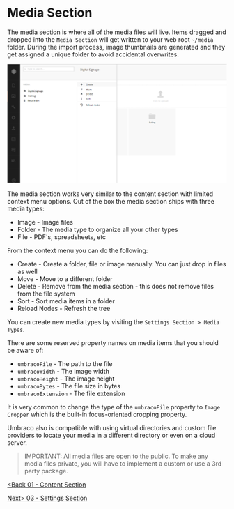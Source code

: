 # Media Section

The media section is where all of the media files will live.  Items dragged and dropped into the `Media Section` will get written to your web root `~/media` folder.  During the import process, image thumbnails are generated and they get assigned a unique folder to avoid accidental overwrites.

![Media Section](assets/mediasection.png)

The media section works very similar to the content section with limited context menu options.  Out of the box the media section ships with three media types:

* Image - Image files
* Folder - The media type to organize all your other types
* File - PDF's, spreadsheets, etc

From the context menu you can do the following:

* Create - Create a folder, file or image manually.  You can just drop in files as well
* Move - Move to a different folder
* Delete - Remove from the media section - this does not remove files from the file system
* Sort - Sort media items in a folder
* Reload Nodes - Refresh the tree

You can create new media types by visiting the `Settings Section > Media Types`.

There are some reserved property names on media items that you should be aware of:

* `umbracoFile` - The path to the file
* `umbracoWidth` - The image width
* `umbracoHeight` - The image height
* `umbracoBytes` - The file size in bytes
* `umbracoExtension` - The file extension

It is very common to change the type of the `umbracoFile` property to `Image Cropper` which is the built-in focus-oriented cropping property.

Umbraco also is compatible with using virtual directories and custom file providers to locate your media in a different directory or even on a cloud server.

>IMPORTANT: All media files are open to the public.  To make any media files private, you will have to implement a custom or use a 3rd party package.

[<Back 01 - Content Section](01%20-%20Content%20Section.md)

[Next> 03 - Settings Section](03%20-%20Settings%20Section.md)
